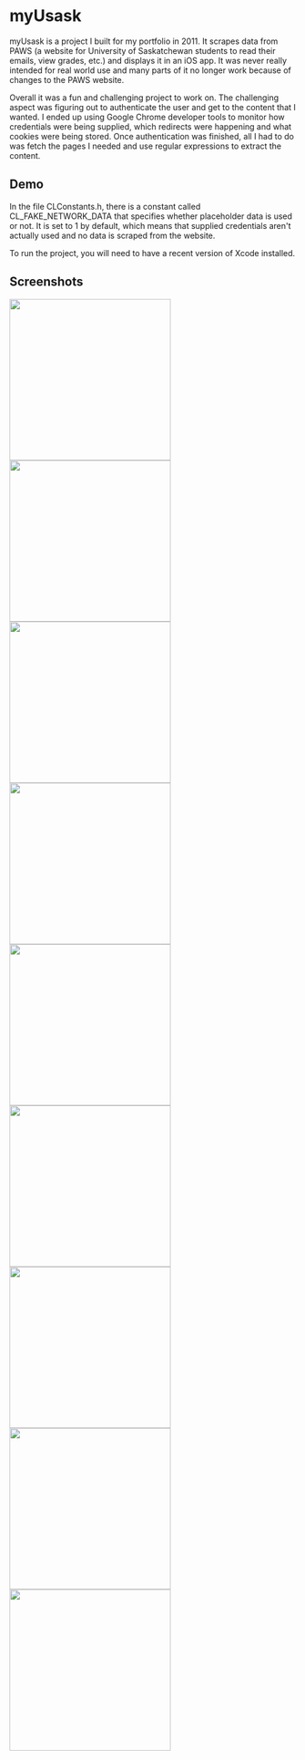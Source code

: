 myUsask
=======

myUsask is a project I built for my portfolio in 2011. It scrapes data from PAWS (a website for University of Saskatchewan students to read their emails, view grades, etc.) and displays it in an iOS app. It was never really intended for real world use and many parts of it no longer work because of changes to the PAWS website.

Overall it was a fun and challenging project to work on. The challenging aspect was figuring out to authenticate the user and get to the content that I wanted. I ended up using Google Chrome developer tools to monitor how credentials were being supplied, which redirects were happening and what cookies were being stored. Once authentication was finished, all I had to do was fetch the pages I needed and use regular expressions to extract the content.

## Demo

In the file CLConstants.h, there is a constant called CL_FAKE_NETWORK_DATA that specifies whether placeholder data is used or not. It is set to 1 by default, which means that supplied credentials aren't actually used and no data is scraped from the website.

To run the project, you will need to have a recent version of Xcode installed.

## Screenshots

<a href="https://github.com/calvinlough/myUsask/raw/master/screenshots/screenshot1.png" target="_blank">
  <img src="https://github.com/calvinlough/myUsask/raw/master/screenshots/screenshot1.png" width="283" align="left">
</a>
<a href="https://github.com/calvinlough/myUsask/raw/master/screenshots/screenshot2.png" target="_blank">
  <img src="https://github.com/calvinlough/myUsask/raw/master/screenshots/screenshot2.png" width="283" align="left">
</a>
<a href="https://github.com/calvinlough/myUsask/raw/master/screenshots/screenshot3.png" target="_blank">
  <img src="https://github.com/calvinlough/myUsask/raw/master/screenshots/screenshot3.png" width="283" align="left">
</a>
<a href="https://github.com/calvinlough/myUsask/raw/master/screenshots/screenshot4.png" target="_blank">
  <img src="https://github.com/calvinlough/myUsask/raw/master/screenshots/screenshot4.png" width="283" align="left">
</a>
<a href="https://github.com/calvinlough/myUsask/raw/master/screenshots/screenshot5.png" target="_blank">
  <img src="https://github.com/calvinlough/myUsask/raw/master/screenshots/screenshot5.png" width="283" align="left">
</a>
<a href="https://github.com/calvinlough/myUsask/raw/master/screenshots/screenshot6.png" target="_blank">
  <img src="https://github.com/calvinlough/myUsask/raw/master/screenshots/screenshot6.png" width="283" align="left">
</a>
<a href="https://github.com/calvinlough/myUsask/raw/master/screenshots/screenshot7.png" target="_blank">
  <img src="https://github.com/calvinlough/myUsask/raw/master/screenshots/screenshot7.png" width="283" align="left">
</a>
<a href="https://github.com/calvinlough/myUsask/raw/master/screenshots/screenshot8.png" target="_blank">
  <img src="https://github.com/calvinlough/myUsask/raw/master/screenshots/screenshot8.png" width="283" align="left">
</a>
<a href="https://github.com/calvinlough/myUsask/raw/master/screenshots/screenshot9.png" target="_blank">
  <img src="https://github.com/calvinlough/myUsask/raw/master/screenshots/screenshot9.png" width="283" align="left">
</a>
